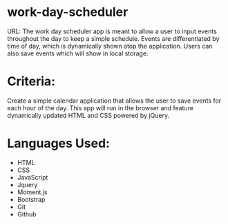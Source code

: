 # work-day-scheduler
URL: 
The work day scheduler app is meant to allow a user to input events throughout the day to keep a simple schedule. Events are differentiated by time of day, which is dynamically shown atop the application. Users can also save events which will show in local storage. 

# Criteria:
Create a simple calendar application that allows the user to save events for each hour of the day. This app will run in the browser and feature dynamically updated HTML and CSS powered by jQuery.


# Languages Used:
- HTML
- CSS
- JavaScript
- Jquery
- Moment.js
- Bootstrap
- Git 
- Github

